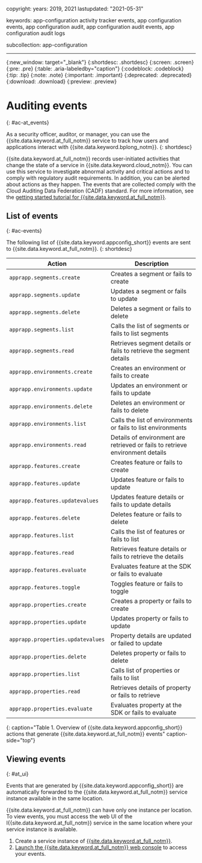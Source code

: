 copyright:
  years: 2019, 2021
lastupdated: "2021-05-31"

keywords: app-configuration activity tracker events, app configuration events, app configuration audit, app configuration audit events, app configuration audit logs

subcollection: app-configuration

---

{:new_window: target="_blank"}
{:shortdesc: .shortdesc}
{:screen: .screen}
{:pre: .pre}
{:table: .aria-labeledby="caption"}
{:codeblock: .codeblock}
{:tip: .tip}
{:note: .note}
{:important: .important}
{:deprecated: .deprecated}
{:download: .download}
{:preview: .preview}

# Auditing events
{: #ac-at_events}

As a security officer, auditor, or manager, you can use the {{site.data.keyword.at_full_notm}} service to track how users and applications interact with {{site.data.keyword.bplong_notm}}.
{: shortdesc}

{{site.data.keyword.at_full_notm}} records user-initiated activities that change the state of a service in {{site.data.keyword.cloud_notm}}. You can use this service to investigate abnormal activity and critical actions and to comply with regulatory audit requirements. In addition, you can be alerted about actions as they happen. The events that are collected comply with the Cloud Auditing Data Federation (CADF) standard. For more information, see the [getting started tutorial for {{site.data.keyword.at_full_notm}}](/docs/activity-tracker?topic=activity-tracker-getting-started).

## List of events
{: #ac-events}

The following list of {{site.data.keyword.appconfig_short}} events are sent to {{site.data.keyword.at_full_notm}}.
{: shortdesc}

| Action             | Description      |
| -------------------| -----------------|
| `apprapp.segments.create` | Creates a segment or fails to create|
| `apprapp.segments.update` | Updates a segment or fails to update |
| `apprapp.segments.delete` | Deletes a segment or fails to delete|
| `apprapp.segments.list` | Calls the list of segments or fails to list segments |
| `apprapp.segments.read` | Retrieves segment details or fails to retrieve the segment details|
| `apprapp.environments.create` | Creates an environment or fails to create  |
| `apprapp.environments.update` | Updates an environment or fails to update |
| `apprapp.environments.delete` | Deletes an environment  or fails to delete|
| `apprapp.environments.list` | Calls the list of environments or fails to list environments |
| `apprapp.environments.read`|Details of environment are retrieved or fails to retrieve environment details|
| `apprapp.features.create`| Creates feature or fails to create|
| `apprapp.features.update` | Updates feature or fails to update |
| `apprapp.features.updatevalues` | Updates feature details or fails to update details|
| `apprapp.features.delete` | Deletes feature or fails to delete |
| `apprapp.features.list` | Calls the list of features or fails to list |
| `apprapp.features.read` | Retrieves feature details or fails to retrieve the details|
| `apprapp.features.evaluate` | Evaluates feature at the SDK or fails to evaluate|
| `apprapp.features.toggle` | Toggles feature or fails to toggle|
| `apprapp.properties.create` | Creates a property or fails to create|
| `apprapp.properties.update`|Updates property or fails to update|
| `apprapp.properties.updatevalues`| Property details are updated or failed to update|
| `apprapp.properties.delete` | Deletes property or fails to delete|
| `apprapp.properties.list` | Calls list of properties or fails to list|
| `apprapp.properties.read`|Retrieves details of property or fails to retrieve|
| `apprapp.properties.evaluate`| Evaluates property at the SDK or fails to evaluate |
{: caption="Table 1. Overview of {{site.data.keyword.appconfig_short}} actions that generate {{site.data.keyword.at_full_notm}} events" caption-side="top"}


## Viewing events
{: #at_ui}

Events that are generated by {{site.data.keyword.appconfig_short}} are automatically forwarded to the {{site.data.keyword.at_full_notm}} service instance available in the same location. 

{{site.data.keyword.at_full_notm}} can have only one instance per location. To view events, you must access the web UI of the I{{site.data.keyword.at_full_notm}} service in the same location where your service instance is available. 

1. Create a service instance of [{{site.data.keyword.at_full_notm}}](/docs/activity-tracker?topic=activity-tracker-getting-started). 
2. [Launch the {{site.data.keyword.at_full_notm}} web console](/docs/activity-tracker?topic=activity-tracker-launch) to access your events.
